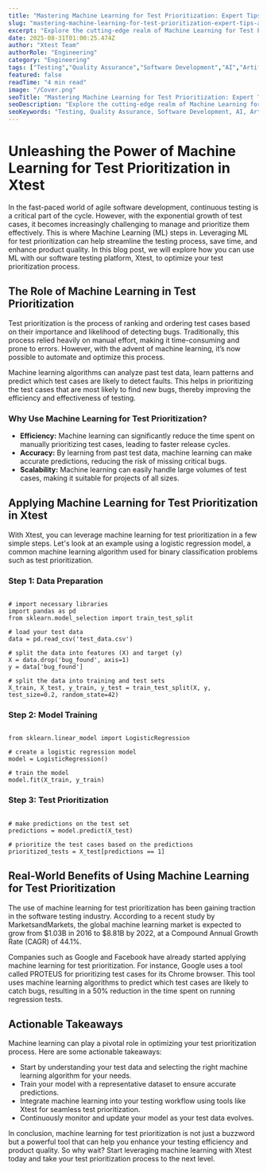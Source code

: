 ```yaml
---
title: "Mastering Machine Learning for Test Prioritization: Expert Tips and Strategies"
slug: "mastering-machine-learning-for-test-prioritization-expert-tips-and-strategies"
excerpt: "Explore the cutting-edge realm of Machine Learning for Test Prioritization, a transformative approach that increases efficiency and accuracy in software testing. Dive into our comprehensive guide to discover how machine learning algorithms can optimize your test suite and significantly reduce testing time. Dont miss out on leveraging this innovation to gain a competitive edge!"
date: 2025-08-31T01:00:25.474Z
author: "Xtest Team"
authorRole: "Engineering"
category: "Engineering"
tags: ["Testing","Quality Assurance","Software Development","AI","Artificial Intelligence"]
featured: false
readTime: "4 min read"
image: "/Cover.png"
seoTitle: "Mastering Machine Learning for Test Prioritization: Expert Tips and Strategies"
seoDescription: "Explore the cutting-edge realm of Machine Learning for Test Prioritization, a transformative approach that increases efficiency and accuracy in software testing. Dive into our comprehensive guide to discover how machine learning algorithms can optimize your test suite and significantly reduce testing time. Dont miss out on leveraging this innovation to gain a competitive edge!"
seoKeywords: "Testing, Quality Assurance, Software Development, AI, Artificial Intelligence"
---
```


# Unleashing the Power of Machine Learning for Test Prioritization in Xtest

In the fast-paced world of agile software development, continuous testing is a critical part of the cycle. However, with the exponential growth of test cases, it becomes increasingly challenging to manage and prioritize them effectively. This is where Machine Learning (ML) steps in. Leveraging ML for test prioritization can help streamline the testing process, save time, and enhance product quality. In this blog post, we will explore how you can use ML with our software testing platform, Xtest, to optimize your test prioritization process.

## The Role of Machine Learning in Test Prioritization

Test prioritization is the process of ranking and ordering test cases based on their importance and likelihood of detecting bugs. Traditionally, this process relied heavily on manual effort, making it time-consuming and prone to errors. However, with the advent of machine learning, it’s now possible to automate and optimize this process.

Machine learning algorithms can analyze past test data, learn patterns and predict which test cases are likely to detect faults. This helps in prioritizing the test cases that are most likely to find new bugs, thereby improving the efficiency and effectiveness of testing.

### Why Use Machine Learning for Test Prioritization?

*   **Efficiency:** Machine learning can significantly reduce the time spent on manually prioritizing test cases, leading to faster release cycles.
*   **Accuracy:** By learning from past test data, machine learning can make accurate predictions, reducing the risk of missing critical bugs.
*   **Scalability:** Machine learning can easily handle large volumes of test cases, making it suitable for projects of all sizes.

## Applying Machine Learning for Test Prioritization in Xtest

With Xtest, you can leverage machine learning for test prioritization in a few simple steps. Let's look at an example using a logistic regression model, a common machine learning algorithm used for binary classification problems such as test prioritization.

### Step 1: Data Preparation

```

# import necessary libraries
import pandas as pd
from sklearn.model_selection import train_test_split

# load your test data
data = pd.read_csv('test_data.csv')

# split the data into features (X) and target (y)
X = data.drop('bug_found', axis=1)
y = data['bug_found']

# split the data into training and test sets
X_train, X_test, y_train, y_test = train_test_split(X, y, test_size=0.2, random_state=42)
```

### Step 2: Model Training

```

from sklearn.linear_model import LogisticRegression

# create a logistic regression model
model = LogisticRegression()

# train the model
model.fit(X_train, y_train)
```

### Step 3: Test Prioritization

```

# make predictions on the test set
predictions = model.predict(X_test)

# prioritize the test cases based on the predictions
prioritized_tests = X_test[predictions == 1]
```

## Real-World Benefits of Using Machine Learning for Test Prioritization

The use of machine learning for test prioritization has been gaining traction in the software testing industry. According to a recent study by MarketsandMarkets, the global machine learning market is expected to grow from $1.03B in 2016 to $8.81B by 2022, at a Compound Annual Growth Rate (CAGR) of 44.1%.

Companies such as Google and Facebook have already started applying machine learning for test prioritization. For instance, Google uses a tool called PROTEUS for prioritizing test cases for its Chrome browser. This tool uses machine learning algorithms to predict which test cases are likely to catch bugs, resulting in a 50% reduction in the time spent on running regression tests.

## Actionable Takeaways

Machine learning can play a pivotal role in optimizing your test prioritization process. Here are some actionable takeaways:

*   Start by understanding your test data and selecting the right machine learning algorithm for your needs.
*   Train your model with a representative dataset to ensure accurate predictions.
*   Integrate machine learning into your testing workflow using tools like Xtest for seamless test prioritization.
*   Continuously monitor and update your model as your test data evolves.

In conclusion, machine learning for test prioritization is not just a buzzword but a powerful tool that can help you enhance your testing efficiency and product quality. So why wait? Start leveraging machine learning with Xtest today and take your test prioritization process to the next level.